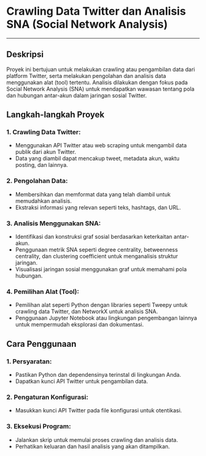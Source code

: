 #  Crawling Data Twitter dan Analisis SNA (Social Network Analysis)
---

## Deskripsi 
Proyek ini bertujuan untuk melakukan crawling atau pengambilan data dari platform Twitter, serta melakukan pengolahan dan analisis data menggunakan alat (tool) tertentu. Analisis dilakukan dengan fokus pada Social Network Analysis (SNA) untuk mendapatkan wawasan tentang pola dan hubungan antar-akun dalam jaringan sosial Twitter.

## Langkah-langkah Proyek

### 1. Crawling Data Twitter:
* Menggunakan API Twitter atau web scraping untuk mengambil data publik dari akun Twitter.
* Data yang diambil dapat mencakup tweet, metadata akun, waktu posting, dan lainnya.

### 2. Pengolahan Data:
* Membersihkan dan memformat data yang telah diambil untuk memudahkan analisis.
* Ekstraksi informasi yang relevan seperti teks, hashtags, dan URL.

### 3. Analisis Menggunakan SNA:
* Identifikasi dan konstruksi graf sosial berdasarkan keterkaitan antar-akun.
* Penggunaan metrik SNA seperti degree centrality, betweenness centrality, dan clustering coefficient untuk menganalisis struktur jaringan.
* Visualisasi jaringan sosial menggunakan graf untuk memahami pola hubungan.

### 4. Pemilihan Alat (Tool):
* Pemilihan alat seperti Python dengan libraries seperti Tweepy untuk crawling data Twitter, dan NetworkX untuk analisis SNA.
* Penggunaan Jupyter Notebook atau lingkungan pengembangan lainnya untuk mempermudah eksplorasi dan dokumentasi.

## Cara Penggunaan
### 1. Persyaratan:
* Pastikan Python dan dependensinya terinstal di lingkungan Anda.
* Dapatkan kunci API Twitter untuk pengambilan data.

### 2. Pengaturan Konfigurasi:
* Masukkan kunci API Twitter pada file konfigurasi untuk otentikasi.

### 3. Eksekusi Program:
* Jalankan skrip untuk memulai proses crawling dan analisis data.
* Perhatikan keluaran dan hasil analisis yang akan ditampilkan.
